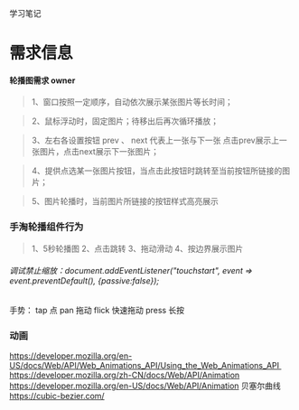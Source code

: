 学习笔记

# 需求信息
#### 轮播图需求 owner
> 1、窗口按照一定顺序，自动依次展示某张图片等长时间；

> 2、鼠标浮动时，固定图片；待移出后再次循环播放；

> 3、左右各设置按钮 prev 、 next 代表上一张与下一张 点击prev展示上一张图片，点击next展示下一张图片；

> 4、提供点选某一张图片按钮，当点击此按钮时跳转至当前按钮所链接的图片；

> 5、图片轮播时，当前图片所链接的按钮样式高亮展示

### 手淘轮播组件行为
> 1、5秒轮播图
> 2、点击跳转
> 3、拖动滑动
> 4、按边界展示图片
> 
> 
> 
> 

###### 调试禁止缩放：document.addEventListener("touchstart", event => event.preventDefault(), {passive:false});
手势：
tap 点  pan 拖动 flick 快速拖动 press 长按

### 动画

https://developer.mozilla.org/en-US/docs/Web/API/Web_Animations_API/Using_the_Web_Animations_API https://developer.mozilla.org/zh-CN/docs/Web/API/Animation
https://developer.mozilla.org/en-US/docs/Web/API/Animation
贝塞尔曲线 https://cubic-bezier.com/

